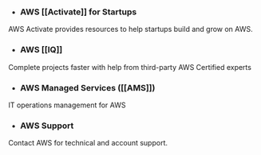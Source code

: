 
- ### AWS [[Activate]] for Startups
AWS Activate provides resources to help startups build and grow on AWS.

* ### AWS [[IQ]]
Complete projects faster with help from third-party AWS Certified experts

* ### AWS Managed Services ([[AMS]])
IT operations management for AWS

* ### AWS Support
Contact AWS for technical and account support.
